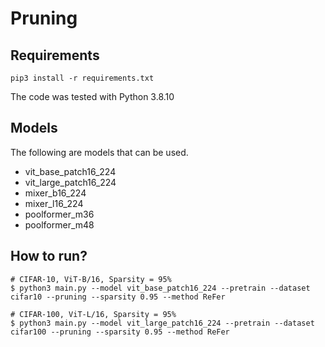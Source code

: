 # Pruning

## Requirements
```
pip3 install -r requirements.txt
```
The code was tested with Python 3.8.10


## Models
The following are models that can be used.
- vit_base_patch16_224
- vit_large_patch16_224
- mixer_b16_224
- mixer_l16_224
- poolformer_m36
- poolformer_m48

## How to run?
```
# CIFAR-10, ViT-B/16, Sparsity = 95%
$ python3 main.py --model vit_base_patch16_224 --pretrain --dataset cifar10 --pruning --sparsity 0.95 --method ReFer

# CIFAR-100, ViT-L/16, Sparsity = 95%
$ python3 main.py --model vit_large_patch16_224 --pretrain --dataset cifar100 --pruning --sparsity 0.95 --method ReFer
```
